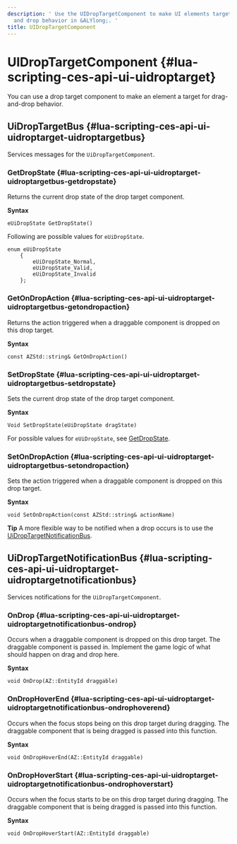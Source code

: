 ```yaml
---
description: ' Use the UIDropTargetComponent to make UI elements targets for drag
  and drop behavior in &ALYlong;. '
title: UIDropTargetComponent
---
```

# UIDropTargetComponent {#lua-scripting-ces-api-ui-uidroptarget}

You can use a drop target component to make an element a target for drag\-and\-drop behavior\.

## UiDropTargetBus {#lua-scripting-ces-api-ui-uidroptarget-uidroptargetbus}

Services messages for the `UiDropTargetComponent`\.

### GetDropState {#lua-scripting-ces-api-ui-uidroptarget-uidroptargetbus-getdropstate}

Returns the current drop state of the drop target component\.

**Syntax**

```
eUiDropState GetDropState()
```

Following are possible values for `eUiDropState`\.

```
enum eUiDropState
    {
        eUiDropState_Normal,
        eUiDropState_Valid,
        eUiDropState_Invalid
    };
```

### GetOnDropAction {#lua-scripting-ces-api-ui-uidroptarget-uidroptargetbus-getondropaction}

Returns the action triggered when a draggable component is dropped on this drop target\.

**Syntax**

```
const AZStd::string& GetOnDropAction()
```

### SetDropState {#lua-scripting-ces-api-ui-uidroptarget-uidroptargetbus-setdropstate}

Sets the current drop state of the drop target component\.

**Syntax**

```
Void SetDropState(eUiDropState dragState)
```

For possible values for `eUiDropState`, see [GetDropState](#lua-scripting-ces-api-ui-uidroptarget-uidroptargetbus-getdropstate)\.

### SetOnDropAction {#lua-scripting-ces-api-ui-uidroptarget-uidroptargetbus-setondropaction}

Sets the action triggered when a draggable component is dropped on this drop target\.

**Syntax**

```
void SetOnDropAction(const AZStd::string& actionName)
```

**Tip**
A more flexible way to be notified when a drop occurs is to use the [UiDropTargetNotificationBus](#lua-scripting-ces-api-ui-uidroptarget-uidroptargetnotificationbus)\.

## UiDropTargetNotificationBus {#lua-scripting-ces-api-ui-uidroptarget-uidroptargetnotificationbus}

Services notifications for the `UiDropTargetComponent`\.

### OnDrop {#lua-scripting-ces-api-ui-uidroptarget-uidroptargetnotificationbus-ondrop}

Occurs when a draggable component is dropped on this drop target\. The draggable component is passed in\. Implement the game logic of what should happen on drag and drop here\.

**Syntax**

```
void OnDrop(AZ::EntityId draggable)
```

### OnDropHoverEnd {#lua-scripting-ces-api-ui-uidroptarget-uidroptargetnotificationbus-ondrophoverend}

Occurs when the focus stops being on this drop target during dragging\. The draggable component that is being dragged is passed into this function\.

**Syntax**

```
void OnDropHoverEnd(AZ::EntityId draggable)
```

### OnDropHoverStart {#lua-scripting-ces-api-ui-uidroptarget-uidroptargetnotificationbus-ondrophoverstart}

Occurs when the focus starts to be on this drop target during dragging\. The draggable component that is being dragged is passed into this function\.

**Syntax**

```
void OnDropHoverStart(AZ::EntityId draggable)
```